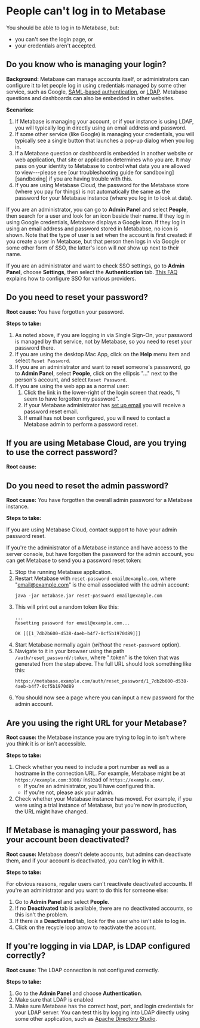 # People can't log in to Metabase

You should be able to log in to Metabase, but:

- you can't see the login page, or
- your credentials aren't accepted.

## Do you know who is managing your login?

**Background:** Metabase can manage accounts itself, or administrators can configure it to let people log in using credentials managed by some other service, such as Google, [SAML-based authentication][saml], or [LDAP][troubleshooting-ldap]. Metabase questions and dashboards can also be embedded in other websites.

**Scenarios:**

1. If Metabase is managing your account, or if your instance is using LDAP, you will typically log in directly using an email address and password.
2. If some other service (like Google) is managing your credentials, you will typically see a single button that launches a pop-up dialog when you log in.
3. If a Metabase question or dashboard is embedded in another website or web application, that site or application determines who you are. It may pass on your identity to Metabase to control what data you are allowed to view---please see [our troubleshooting guide for sandboxing][sandboxing] if you are having trouble with this.
4. If you are using Metabase Cloud, the password for the Metabase store (where you pay for things) is not automatically the same as the password for your Metabase instance (where you log in to look at data).

If you are an administrator, you can go to **Admin Panel** and select **People**, then search for a user and look for an icon beside their name. If they log in using Google credentials, Metabase displays a Google icon. If they log in using an email address and password stored in Metababse, no icon is shown. Note that the type of user is set when the account is first created: if you create a user in Metabase, but that person then logs in via Google or some other form of SSO, the latter's icon will *not* show up next to their name.

If you are an administrator and want to check SSO settings, go to **Admin Panel**, choose **Settings**, then select the **Authentication** tab.  [This FAQ][auth] explains how to configure SSO for various providers.

## Do you need to reset your password?

**Root cause:** You have forgotten your password.

**Steps to take:**

1. As noted above, if you are logging in via Single Sign-On, your password is managed by that service, not by Metabase, so you need to reset your password there.
2. If you are using the desktop Mac App, click on the **Help** menu item and select `Reset Password`.
3. If you are an administrator and want to reset someone's passsword, go to **Admin Panel**, select **People**, click on the ellipsis "..." next to the person's account, and select `Reset Password`.
4. If you are using the web app as a normal user:
   1. Click the link in the lower-right of the login screen that reads, "I seem to have forgotten my password".
   2. If your Metabase administrator has [set up email][setting-up-email] you will receive a password reset email.
   3. If email has not been configured, you will need to contact a Metabase admin to perform a password reset.

## If you are using Metabase Cloud, are you trying to use the correct password?

**Root cause:** 

## Do you need to reset the admin password?

**Root cause:** You have forgotten the overall admin password for a Metabase instance.

**Steps to take:**

If you are using Metabase Cloud, contact support to have your admin password reset.

If you're the administrator of a Metabase instance and have access to the server console, but have forgotten the password for the admin account, you can get Metabase to send you a password reset token:

1.  Stop the running Metabase application.
2.  Restart Metabase with `reset-password email@example.com`, where "email@example.com" is the email associated with the admin account:
    ```
    java -jar metabase.jar reset-password email@example.com
    ```
3.  This will print out a random token like this:
    ```
    ...
    Resetting password for email@example.com...

    OK [[[1_7db2b600-d538-4aeb-b4f7-0cf5b1970d89]]]
    ```
4.  Start Metabase normally again (*without* the `reset-password` option).
5.  Navigate to it in your browser using the path `/auth/reset_password/:token`, where ":token" is the token that was generated from the step above. The full URL should look something like this:
    ```
    https://metabase.example.com/auth/reset_password/1_7db2b600-d538-4aeb-b4f7-0cf5b1970d89
    ```
6.  You should now see a page where you can input a new password for the admin account.

## Are you using the right URL for your Metabase?

**Root cause:** the Metabase instance you are trying to log in to isn't where you think it is or isn't accessible.

**Steps to take:**

1. Check whether you need to include a port number as well as a hostname in the connection URL. For example, Metabase might be at `https://example.com:3000/` instead of `https://example.com/`.
   - If you're an administrator, you'll have configured this.
   - If you're not, please ask your admin.
2. Check whether your Metabase instance has moved. For example, if you were using a trial instance of Metabase, but you're now in production, the URL might have changed.

## If Metabase is managing your password, has your account been deactivated?

**Root cause:** Metabase doesn't delete accounts, but admins can deactivate them, and if your account is deactivated, you can't log in with it.

**Steps to take:**

For obvious reasons, regular users can't reactivate deactivated accounts. If you're an administrator and you want to do this for someone else:

1. Go to **Admin Panel** and select **People**.
2. If no **Deactivated** tab is available, there are no deactivated accounts, so this isn't the problem.
3. If there *is* a **Deactivated** tab, look for the user who isn't able to log in.
4. Click on the recycle loop arrow to reactivate the account.

## If you're logging in via LDAP, is LDAP configured correctly?

**Root cause**: The LDAP connection is not configured correctly.

**Steps to take:**

1.  Go to the **Admin Panel** and choose **Authentication**.
2.  Make sure that LDAP is enabled
3.  Make sure Metabase has the correct host, port, and login credentials for your LDAP server. You can test this by logging into LDAP directly using some other application, such as [Apache Directory Studio][ads].

[ads]: https://directory.apache.org/studio/
[auth]: ../faq/setup/how-do-i-integrate-with-sso.html
[reset-password]: ../faq/using-metabase/how-do-i-reset-my-password.html
[saml]: ..//enterprise-guide/authenticating-with-saml.html
[setting-up-email]: ../administration-guide/02-setting-up-email.html
[troubleshooting-ldap]: ./ldap.html
